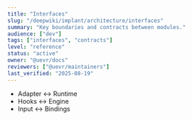 ```yaml
---
title: "Interfaces"
slug: "/deepwiki/implant/architecture/interfaces"
summary: "Key boundaries and contracts between modules."
audience: ["dev"]
tags: ["interfaces", "contracts"]
level: "reference"
status: "active"
owner: "@uevr/docs"
reviewers: ["@uevr/maintainers"]
last_verified: "2025-08-19"
---
```


- Adapter ↔ Runtime
- Hooks ↔ Engine
- Input ↔ Bindings
